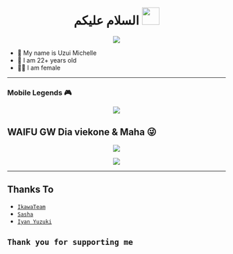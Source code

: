 
<h1 align="center">السلام عليكم <img src="https://user-images.githubusercontent.com/1303154/88677602-1635ba80-d120-11ea-84d8-d263ba5fc3c0.gif" width="40px" alt=""><br></h1>
<p align="center">
  <img src="https://telegra.ph/file/52fd19289cb7e8d1bb33b.jpg" />
</p>

<p align="center">

- 👤 My name is Uzui Michelle 
- 💌 I am 22+ years old 
- 👨‍💻 I am female

</p>

------
### Mobile Legends 🎮
<p align="center">
  <img src="https://user-images.githubusercontent.com/103966803/186783359-619d7a1a-e44f-46df-a0a4-bf2f9b162ff6.gif" />
</p>

## WAIFU GW Dia viekone & Maha 😜
<p align="center">
  <img src="https://telegra.ph/file/858c2e7bfee11772c3105.jpg" />
</p>
<p align="center">
  <img src="https://telegra.ph/file/f446f16ba0671dd72bf70.jpg" />
</p>


------
## Thanks To
* [`IkawaTeam`](https://github.com/IkawaTeam)
* [`Sasha`](https://github.com/LyliaSasha)
* [`Iyan Yuzuki`](https://github.com/JulianZuikaku)

```Thank you for supporting me```
------
